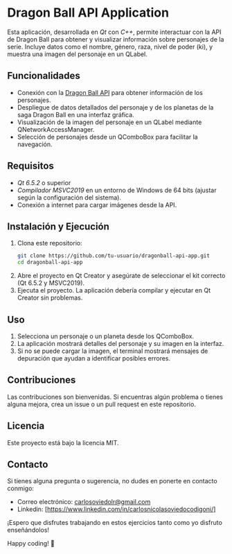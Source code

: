 # Dragon Ball API Application
Esta aplicación, desarrollada en *Qt* con *C++*, permite interactuar con la API de Dragon Ball para obtener y visualizar información sobre personajes de la serie. Incluye datos como el nombre, género, raza, nivel de poder (ki), y muestra una imagen del personaje en un QLabel. 

## Funcionalidades

- Conexión con la [Dragon Ball API](https://dragonball-api.com) para obtener información de los personajes.
- Despliegue de datos detallados del personaje y de los planetas de la saga Dragon Ball en una interfaz gráfica.
- Visualización de la imagen del personaje en un QLabel mediante QNetworkAccessManager.
- Selección de personajes desde un QComboBox para facilitar la navegación.

## Requisitos

- *Qt 6.5.2* o superior
- *Compilador MSVC2019* en un entorno de Windows de 64 bits (ajustar según la configuración del sistema).
- Conexión a internet para cargar imágenes desde la API.

## Instalación y Ejecución

1. Clona este repositorio:
   ```bash
   git clone https://github.com/tu-usuario/dragonball-api-app.git
   cd dragonball-api-app
2. Abre el proyecto en Qt Creator y asegúrate de seleccionar el kit correcto (Qt 6.5.2 y MSVC2019).
3. Ejecuta el proyecto. La aplicación debería compilar y ejecutar en Qt Creator sin problemas.

## Uso
1. Selecciona un personaje o un planeta desde los QComboBox.
2. La aplicación mostrará detalles del personaje y su imagen en la interfaz.
3. Si no se puede cargar la imagen, el terminal mostrará mensajes de depuración que ayudan a identificar posibles errores.

## Contribuciones
Las contribuciones son bienvenidas. Si encuentras algún problema o tienes alguna mejora, crea un issue o un pull request en este repositorio.

## Licencia
Este proyecto está bajo la licencia MIT.

## Contacto

Si tienes alguna pregunta o sugerencia, no dudes en ponerte en contacto conmigo:

- Correo electrónico: carlosoviedolr@gmail.com
- Linkedin: [https://www.linkedin.com/in/carlosnicolasoviedocodigoni/]

¡Espero que disfrutes trabajando en estos ejercicios tanto como yo disfruto enseñándolos!

Happy coding! 🚀
